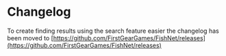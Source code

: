 # Changelog

To create finding results using the search feature easier the changelog has been moved to [https://github.com/FirstGearGames/FishNet/releases](https://github.com/FirstGearGames/FishNet/releases)
